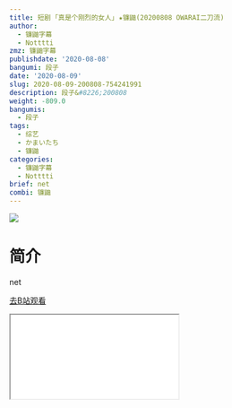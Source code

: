 ```yaml
---
title: 短剧 ｢真是个刚烈的女人｣ ★镰鼬(20200808 OWARAI二刀流)
author:
  - 镰鼬字幕
  - Notttti
zmz: 镰鼬字幕
publishdate: '2020-08-08'
bangumi: 段子
date: '2020-08-09'
slug: 2020-08-09-200808-754241991
description: 段子&#8226;200808
weight: -809.0
bangumis:
  - 段子
tags:
  - 综艺
  - かまいたち
  - 镰鼬
categories:
  - 镰鼬字幕
  - Notttti
brief: net
combi: 镰鼬
---
```

![](https://raw.githubusercontent.com/tcgriffith/owaraisite/master/static/tmpimg/810b26ab672e6cd034759d42fc43d34db1c53702.jpg.480.jpg)
# 简介  
net  

[去B站观看](https://www.bilibili.com/video/av754241991/)
<div class ="resp-container"><iframe class="testiframe" src="//player.bilibili.com/player.html?aid=754241991"", scrolling="no", allowfullscreen="true" > </iframe></div> 
